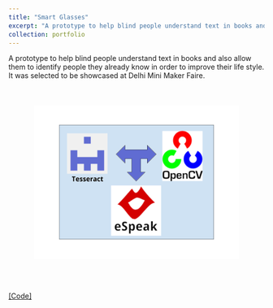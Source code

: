 ```yaml
---
title: "Smart Glasses"
excerpt: "A prototype to help blind people understand text in books and also allow them to identify people they already know in order to improve their life style. It was selected to be showcased at Delhi Mini Maker Faire."
collection: portfolio
---
```


A prototype to help blind people understand text in books and also allow them to identify people they already know in order to improve their life style. It was selected to be showcased at Delhi Mini Maker Faire.
<br/><img style='margin: auto; padding: 50px; display: block; width: 80% !important; max-width: 700px !important;' src='/images/Smart_Glasses.png'>

[[Code]](https://github.com/viraj96/Smart_Glasses)
